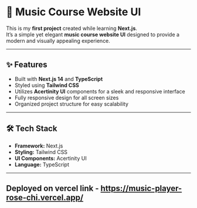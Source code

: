 # 🎵 Music Course Website UI

This is my **first project** created while learning **Next.js**.  
It’s a simple yet elegant **music course website UI** designed to provide a modern and visually appealing experience.

---

## ✨ Features

- Built with **Next.js 14** and **TypeScript**  
- Styled using **Tailwind CSS**  
- Utilizes **Acertinity UI** components for a sleek and responsive interface  
- Fully responsive design for all screen sizes  
- Organized project structure for easy scalability

---

## 🛠️ Tech Stack

- **Framework:** Next.js  
- **Styling:** Tailwind CSS  
- **UI Components:** Acertinity UI  
- **Language:** TypeScript  

---

## Deployed on vercel link - https://music-player-rose-chi.vercel.app/